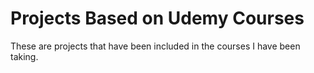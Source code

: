 # Projects Based on Udemy Courses

These are projects that have been included in the courses I have been taking.
